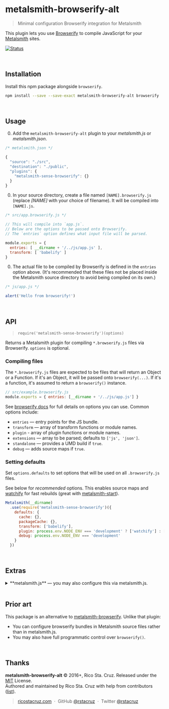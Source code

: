 # metalsmith-browserify-alt

> Minimal configuration Browserify integration for Metalsmith

This plugin lets you use [Browserify] to compile JavaScript for your [Metalsmith] sites.

[![Status](https://travis-ci.org/rstacruz/metalsmith-browserify-alt.svg?branch=master)](https://travis-ci.org/rstacruz/metalsmith-browserify-alt "See test builds")

<br>

## Installation

Install this npm package alongside `browserify`.

```sh
npm install --save --save-exact metalsmith-browserify-alt browserify
```

<br>

## Usage

0. Add the `metalsmith-browserify-alt` plugin to your *metalsmith.js* or *metalsmith.json*.

  ```js
  /* metalsmith.json */

  {
    "source": "./src",
    "destination": "./public",
    "plugins": {
      "metalsmith-sense-browserify": {}
    }
  }
  ```

0. In your source directory, create a file named `[NAME].browserify.js` (replace *[NAME]* with your choice of filename). It will be compiled into `[NAME].js`.

  ```js
  /* src/app.browserify.js */

  // This will compile into `app.js`.
  // Below are the options to be passed onto Browserify.
  // The `entries` option defines what input file will be parsed.

  module.exports = {
    entries: [ __dirname + '/../js/app.js' ],
    transform: [ 'babelify' ]
  }
  ```
  </details>

0. The actual file to be compiled by Browserify is defined in the `entries` option above. (It's recommended that these files not be placed inside the Metalsmith source directory to avoid being compiled on its own.)

  ```js
  /* js/app.js */

  alert('Hello from browserify!')
  ```

<br>

## API

> `require('metalsmith-sense-browserify')(options)`

Returns a Metalsmith plugin for compiling `*.browserify.js` files via Browserify. `options` is optional.

### Compiling files

The `*.browserify.js` files are expected to be files that will return an Object or a Function. If it's an Object, it will be passed onto `browserify(...)`. If it's a function, it's assumed to return a `browserify()` instance.

```js
// src/example.browserify.js
module.exports = { entries: [__dirname + '/../js/app.js'] }
```

See [browserify docs](https://www.npmjs.com/package/browserify#browserifyfiles--opts) for full details on options you can use. Common options include:

- `entries` — entry points for the JS bundle.
- `transform` — array of transform functions or module names.
- `plugin` - array of plugin functions or module names.
- `extensions` — array to be parsed; defaults to `['js', 'json']`.
- `standalone` — provides a UMD build if `true`.
- `debug` — adds source maps if `true`.

### Setting defaults

Set `options.defaults` to set options that will be used on all `.browserify.js` files.

See below for *recommended* options. This enables source maps and [watchify] for fast rebuilds (great with [metalsmith-start]).

```js
Metalsmith(__dirname)
  .use(require('metalsmith-sense-browserify')({
    defaults: {
      cache: {},
      packageCache: {},
      transform: ['babelify'],
      plugin: process.env.NODE_ENV === 'development' ? ['watchify'] : []
      debug: process.env.NODE_ENV === 'development'
    }
  })
```

<br>

## Extras

<details>
<summary>**metalsmith.js** — you may also configure this via metalsmith.js.</summary>

```js
var app = Metalsmith(__dirname)
  .source('./src')
  .destination('./public')
  .use(require('metalsmith-sense-browserify')({
    defaults: {
      cache: {},
      packageCache: {},
      transform: ['babelify'],
      plugin: process.env.NODE_ENV === 'development' ? ['watchify'] : [],
      debug: process.env.NODE_ENV === 'development'
    }
  })


if (module.parent) {
  module.exports = app
} else {
  app.build(function (err) { if (err) { console.error(err); process.exit(1) } })
}
```
</details>

<br>

## Prior art

This package is an alternative to [metalsmith-browserify]. Unlike that plugin:

- You can configure browserify bundles in Metalsmith source files rather than in metalsmith.js.
- You may also have full programmatic control over `browserify()`.

[metalsmith-browserify]: https://www.npmjs.com/package/metalsmith-browserify
[watchify]: https://github.com/substack/watchify
[browserify]: http://browserify.org/
[Metalsmith]: http://metalsmith.io/
[metalsmith-start]: https://www.npmjs.com/package/metalsmith-start

<br>

## Thanks

**metalsmith-browserify-alt** © 2016+, Rico Sta. Cruz. Released under the [MIT] License.<br>
Authored and maintained by Rico Sta. Cruz with help from contributors ([list][contributors]).

> [ricostacruz.com](http://ricostacruz.com) &nbsp;&middot;&nbsp;
> GitHub [@rstacruz](https://github.com/rstacruz) &nbsp;&middot;&nbsp;
> Twitter [@rstacruz](https://twitter.com/rstacruz)

[MIT]: http://mit-license.org/
[contributors]: http://github.com/rstacruz/metalsmith-browserify-alt/contributors
